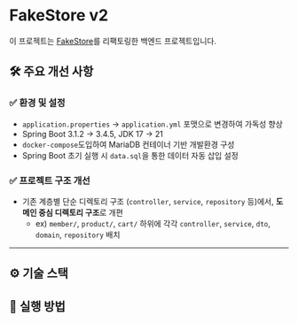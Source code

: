 # FakeStore v2

이 프로젝트는 [FakeStore](https://github.com/HJC96/FakeStore)를 리팩토링한 백엔드 프로젝트입니다.

## 🛠 주요 개선 사항
### ✅ 환경 및 설정
- `application.properties` → `application.yml` 포맷으로 변경하여 가독성 향상
- Spring Boot 3.1.2 -> 3.4.5, JDK 17 -> 21
- `docker-compose`도입하여 MariaDB 컨테이너 기반 개발환경 구성
- Spring Boot 초기 실행 시 `data.sql`을 통한 데이터 자동 삽입 설정

### ✅ 프로젝트 구조 개선
- 기존 계층별 단순 디렉토리 구조 (`controller`, `service`, `repository` 등)에서, **도메인 중심 디렉토리 구조**로 개편
    - ex) `member/`, `product/`, `cart/` 하위에 각각 `controller`, `service`, `dto`, `domain`, `repository` 배치


---
## ⚙️ 기술 스택

## 🚀 실행 방법
